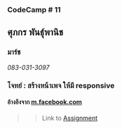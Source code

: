 ### CodeCamp # 11  

## **ศุภกร พันธุ์พานิช**  
### มาร์ช
*083-031-3097*  

### โจทย์ : สร้างหน้าเพจ ให้มี responsive
#### อ้างอิงจาก [m.facebook.com](https://m.facebook.com/)
>> Link to [Assignment](https://github.com/machhhhhhh/Homework_Codecamp_10/blob/master/CSS/Homework/HW01/HW01.html)
